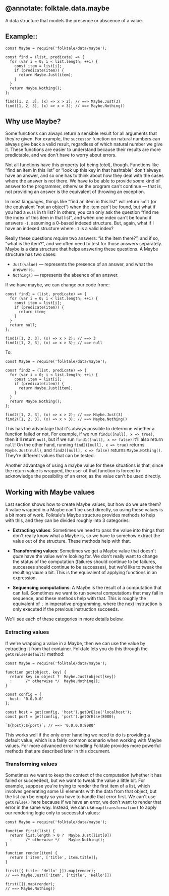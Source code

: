 @annotate: folktale.data.maybe
---

A data structure that models the presence or abscence of a value.


## Example::

    const Maybe = require('folktale/data/maybe');
    
    const find = (list, predicate) => {
      for (var i = 0; i < list.length; ++i) {
        const item = list[i];
        if (predicate(item)) {
          return Maybe.Just(item);
        }
      }
      return Maybe.Nothing();
    };
    
    find([1, 2, 3], (x) => x > 2); // ==> Maybe.Just(3)
    find([1, 2, 3], (x) => x > 3); // ==> Maybe.Nothing()
    
    
## Why use Maybe?

Some functions can always return a sensible result for all arguments that
they're given. For example, the `successor` function on natural numbers can
always give back a valid result, regardless of which natural number we give it.
These functions are easier to understand because their results are more
predictable, and we don't have to worry about errors.

Not all functions have this property (of being *total*), though. Functions like
“find an item in this list” or “look up this key in that hashtable” don't always
have an answer, and so one has to think about how they deal with the cases where
the answer is not there. We have to be able to provide *some* kind of answer
to the programmer, otherwise the program can't continue — that is, not
providing an answer is the equivalent of throwing an exception.

In most languages, things like “find an item in this list” will return `null`
(or the equivalent “not an object”) when the item can't be found, but what if
you had a `null` in th list? In others, you can only ask the question “find me
the index of this item in that list”, and when one index can't be found it
answers `-1`, assuming a 0-based indexed structure. But, again, what if I have
an indexed structure where `-1` is a valid index?

Really these questions *require* two answers: “is the item there?”, and if so,
“what is the item?”, and we often need to test for those answers separately.
Maybe is a data structure that helps answering these questions. A Maybe
structure has two cases:

  - `Just(value)` — represents the presence of an answer, and what the answer
    is.
  - `Nothing()` — represents the absence of an answer.
  
If we have maybe, we can change our code from::

    const find1 = (list, predicate) => {
      for (var i = 0; i < list.length; ++i) {
        const item = list[i];
        if (predicate(item)) {
          return item;
        }
      }
      return null;
    };
    
    find1([1, 2, 3], (x) => x > 2); // ==> 3
    find1([1, 2, 3], (x) => x > 3); // ==> null
    
To:

    const Maybe = require('folktale/data/maybe');

    const find2 = (list, predicate) => {
      for (var i = 0; i < list.length; ++i) {
        const item = list[i];
        if (predicate(item)) {
          return Maybe.Just(item);
        }
      }
      return Maybe.Nothing();
    };
    
    find2([1, 2, 3], (x) => x > 2); // ==> Maybe.Just(3)
    find2([1, 2, 3], (x) => x > 3); // ==> Maybe.Nothing()
    
This has the advantage that it's always possible to determine whether a function
failed or not. For example, if we run `find1([null], x => true)`, then it'll
return `null`, but if we run `find1([null], x => false)` it'll also return
`null`! On the other hand, running `find2([null], x => true)` returns
`Maybe.Just(null)`, and `find2([null], x => false)` returns `Maybe.Nothing()`.
They're different values that can be tested.

Another advantage of using a maybe value for these situations is that, since the
return value is wrapped, the user of that function is forced to acknowledge the
possibility of an error, as the value can't be used directly.


## Working with Maybe values

Last section shows how to create Maybe values, but how do we use them? A value
wrapped in a Maybe can't be used directly, so using these values is a bit more
of work. Folktale's Maybe structure provides methods to help with this, and they
can be divided roughly into 3 categories:

  - **Extracting values**: Sometimes we need to pass the value into things that
    don't really know what a Maybe is, so we have to somehow extract the value
    out of the structure. These methods help with that.

  - **Transforming values**: Sometimes we get a Maybe value that doesn't *quite*
    have the value we're looking for. We don't really want to change the status
    of the computation (failures should continue to be failures, successes
    should continue to be successes), but we'd like to tweak the resulting
    *value* a bit. This is the equivalent of applying functions in an expression.

  - **Sequencing computations**: A Maybe is the result of a computation that can
    fail. Sometimes we want to run several computations that may fail in
    sequence, and these methods help with that. This is roughly the equivalent
    of `;` in imperative programming, where the next instruction is only
    executed if the previous instruction succeeds.
    
        
We'll see each of these categories in more details below.


### Extracting values

If we're wrapping a value in a Maybe, then we can use the value by extracting it
from that container. Folktale lets you do this through the `getOrElse(default)`
method:

    const Maybe = require('folktale/data/maybe');

    function get(object, key) {
      return key in object ?  Maybe.Just(object[key])
      :      /* otherwise */  Maybe.Nothing();
    }
    
    const config = {
      host: '0.0.0.0'
    };
    
    const host = get(config, 'host').getOrElse('localhost');
    const port = get(config, 'port').getOrElse(8080);

    `${host}:${port}`; // ==> '0.0.0.0:8080'
    
This works well if the only error handling we need to do is providing a default
value, which is a fairly common scenario when working with Maybe values. For
more advanced error handling Folktale provides more powerful methods that are
described later in this document.


### Transforming values

Sometimes we want to keep the context of the computation (whether it has failed
or succeeded), but we want to tweak the value a little bit. For example, suppose
you're trying to render the first item of a list, which involves generating some
UI elements with the data from that object, but the list can be empty so you
have to handle that error first. We can't use `getOrElse()` here because if we
have an error, we don't want to render that error in the same way. Instead, we
can use `map(transformation)` to apply our rendering logic only to successful
values:

    const Maybe = require('folktale/data/maybe');

    function first(list) {
      return list.length > 0 ?  Maybe.Just(list[0])
      :      /* otherwise */    Maybe.Nothing();
    }
    
    function render(item) {
      return ['item', ['title', item.title]];
    }
    
    first([{ title: 'Hello' }]).map(render);
    // ==> Maybe.Just(['item', ['title', 'Hello']])
    
    first([]).map(render);
    // ==> Maybe.Nothing()
    
    
    




